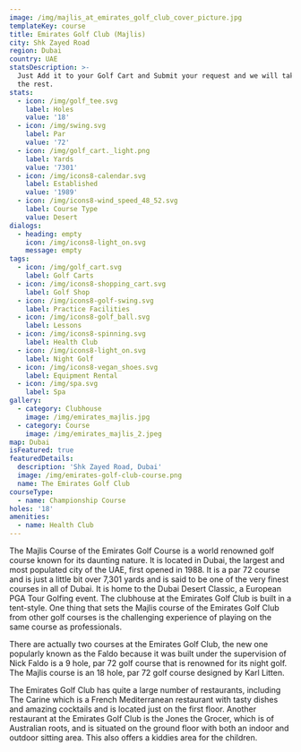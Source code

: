 ```yaml
---
image: /img/majlis_at_emirates_golf_club_cover_picture.jpg
templateKey: course
title: Emirates Golf Club (Majlis)
city: Shk Zayed Road
region: Dubai
country: UAE
statsDescription: >-
  Just Add it to your Golf Cart and Submit your request and we will take care of
  the rest.
stats:
  - icon: /img/golf_tee.svg
    label: Holes
    value: '18'
  - icon: /img/swing.svg
    label: Par
    value: '72'
  - icon: /img/golf_cart._light.png
    label: Yards
    value: '7301'
  - icon: /img/icons8-calendar.svg
    label: Established
    value: '1989'
  - icon: /img/icons8-wind_speed_48_52.svg
    label: Course Type
    value: Desert
dialogs:
  - heading: empty
    icon: /img/icons8-light_on.svg
    message: empty
tags:
  - icon: /img/golf_cart.svg
    label: Golf Carts
  - icon: /img/icons8-shopping_cart.svg
    label: Golf Shop
  - icon: /img/icons8-golf-swing.svg
    label: Practice Facilities
  - icon: /img/icons8-golf_ball.svg
    label: Lessons
  - icon: /img/icons8-spinning.svg
    label: Health Club
  - icon: /img/icons8-light_on.svg
    label: Night Golf
  - icon: /img/icons8-vegan_shoes.svg
    label: Equipment Rental
  - icon: /img/spa.svg
    label: Spa
gallery:
  - category: Clubhouse
    image: /img/emirates_majlis.jpg
  - category: Course
    image: /img/emirates_majlis_2.jpeg
map: Dubai
isFeatured: true
featuredDetails:
  description: 'Shk Zayed Road, Dubai'
  image: /img/emirates-golf-club-course.png
  name: The Emirates Golf Club
courseType:
  - name: Championship Course
holes: '18'
amenities:
  - name: Health Club
---
```

The Majlis Course of the Emirates Golf Course is a world renowned golf course known for its daunting nature. It is located in Dubai, the largest and most populated city of the UAE, first opened in 1988. It is a par 72 course and is just a little bit over 7,301 yards and is said to be one of the very finest courses in all of Dubai. It is home to the Dubai Desert Classic, a European PGA Tour Golfing event. The clubhouse at the Emirates Golf Club is built in a tent-style. One thing that sets the Majlis course of the Emirates Golf Club from other golf courses is the challenging experience of playing on the same course as professionals.

There are actually two courses at the Emirates Golf Club, the new one popularly known as the Faldo because it was built under the supervision of Nick Faldo is a 9 hole, par 72 golf course that is renowned for its night golf. The Majlis course is an 18 hole, par 72 golf course designed by Karl Litten.

The Emirates Golf Club has quite a large number of restaurants, including The Carine which is a French Mediterranean restaurant with tasty dishes and amazing cocktails and is located just on the first floor. Another restaurant at the Emirates Golf Club is the Jones the Grocer, which is of Australian roots, and is situated on the ground floor with both an indoor and outdoor sitting area. This also offers a kiddies area for the children.
